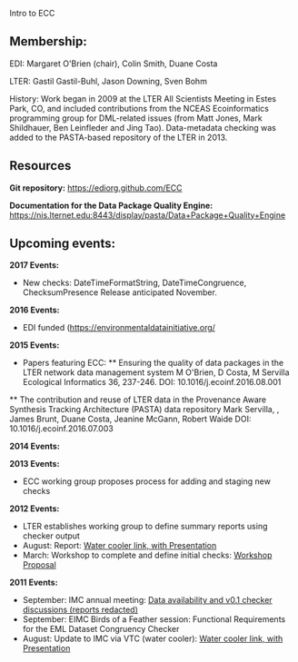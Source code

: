 Intro to ECC 

## Membership:
EDI: Margaret O'Brien (chair), Colin Smith, Duane Costa

LTER: Gastil Gastil-Buhl, Jason Downing, Sven Bohm

History: Work began in 2009 at the LTER All Scientists Meeting in Estes Park, CO, and included contributions from the NCEAS Ecoinformatics programming group for DML-related issues (from Matt Jones, Mark Shildhauer, Ben Leinfleder and Jing Tao). Data-metadata checking was added to the PASTA-based repository of the LTER in 2013. 

## Resources
<strong>Git repository:</strong>
<a href="https://ediorg.github.com/ECC">https://ediorg.github.com/ECC</a>

<strong>Documentation for the Data Package Quality Engine:</strong>
<a href="https://nis.lternet.edu:8443/display/pasta/Data+Package+Quality+Engine">https://nis.lternet.edu:8443/display/pasta/Data+Package+Quality+Engine</a>



 


 ## Upcoming events:


<strong>2017 Events:</strong>
* New checks: DateTimeFormatString, DateTimeCongruence, ChecksumPresence
Release anticipated November.

<strong>2016 Events:</strong>
* EDI funded (<a href="https://environmentaldatainitiative.org/">https://environmentaldatainitiative.org/</a>

<strong>2015 Events:</strong>
* Papers featuring ECC:
** Ensuring the quality of data packages in the LTER network data management system
M O'Brien, D Costa, M Servilla
Ecological Informatics 36, 237-246. DOI: 10.1016/j.ecoinf.2016.08.001

** The contribution and reuse of LTER data in the Provenance Aware Synthesis Tracking Architecture (PASTA) data repository
Mark Servilla, , James Brunt, Duane Costa, Jeanine McGann, Robert Waide
DOI: 10.1016/j.ecoinf.2016.07.003

<strong>2014 Events:</strong>



<strong>2013 Events:</strong>
* ECC working group proposes process for adding and staging new checks


<strong>2012 Events:</strong>
* LTER establishes working group to define summary reports using checker output
* August: Report: <a href="http://im.lternet.edu/node/1064">Water cooler link, with Presentation</a>
* March: Workshop to complete and define initial checks: <a href="http://intranet2.lternet.edu/content/defining-checks-ensure-high-quality-lter-data-packages">Workshop Proposal</a>

<strong>2011 Events:</strong>
* September: IMC annual meeting: <a href="http://im.lternet.edu/meetings/2011/breakout1">Data availability and v0.1 checker discussions (reports redacted)</a>
* September: EIMC Birds of a Feather session: Functional Requirements for the EML Dataset Congruency Checker
* August: Update to IMC via VTC  (water cooler): <a href="http://im.lternet.edu/node/912">Water cooler link, with Presentation</a>
